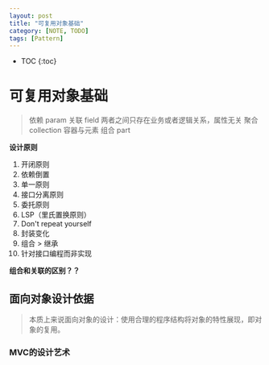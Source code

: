 ```yaml
---
layout: post
title: "可复用对象基础"
category: [NOTE, TODO]
tags: [Pattern]
---
```

* TOC
{:toc}

# 可复用对象基础
> 依赖 param
> 关联 field 两者之间只存在业务或者逻辑关系，属性无关
> 聚合 collection 容器与元素
> 组合 part

**设计原则**
1. 开闭原则
2. 依赖倒置
3. 单一原则
4. 接口分离原则
5. 委托原则
6. LSP（里氏置换原则）
7. Don't repeat yourself
8. 封装变化
9. 组合 > 继承
10. 针对接口编程而非实现

**组合和关联的区别？？**

## 面向对象设计依据
> 本质上来说面向对象的设计：使用合理的程序结构将对象的特性展现，即对象的复用。

### MVC的设计艺术

